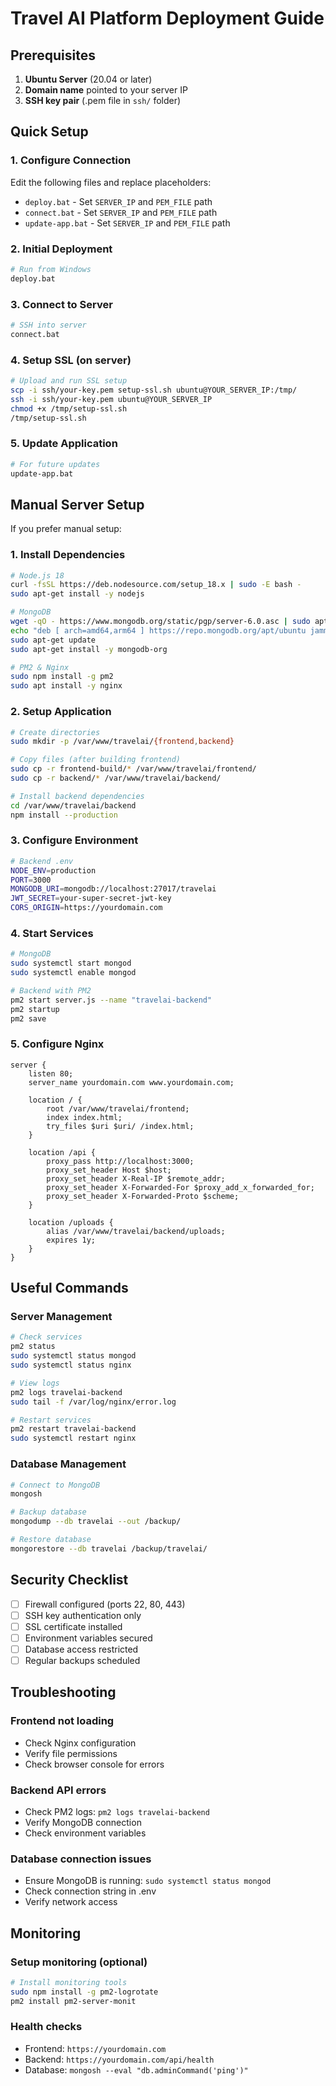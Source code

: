 # Travel AI Platform Deployment Guide

## Prerequisites

1. **Ubuntu Server** (20.04 or later)
2. **Domain name** pointed to your server IP
3. **SSH key pair** (.pem file in `ssh/` folder)

## Quick Setup

### 1. Configure Connection
Edit the following files and replace placeholders:
- `deploy.bat` - Set `SERVER_IP` and `PEM_FILE` path
- `connect.bat` - Set `SERVER_IP` and `PEM_FILE` path
- `update-app.bat` - Set `SERVER_IP` and `PEM_FILE` path

### 2. Initial Deployment
```bash
# Run from Windows
deploy.bat
```

### 3. Connect to Server
```bash
# SSH into server
connect.bat
```

### 4. Setup SSL (on server)
```bash
# Upload and run SSL setup
scp -i ssh/your-key.pem setup-ssl.sh ubuntu@YOUR_SERVER_IP:/tmp/
ssh -i ssh/your-key.pem ubuntu@YOUR_SERVER_IP
chmod +x /tmp/setup-ssl.sh
/tmp/setup-ssl.sh
```

### 5. Update Application
```bash
# For future updates
update-app.bat
```

## Manual Server Setup

If you prefer manual setup:

### 1. Install Dependencies
```bash
# Node.js 18
curl -fsSL https://deb.nodesource.com/setup_18.x | sudo -E bash -
sudo apt-get install -y nodejs

# MongoDB
wget -qO - https://www.mongodb.org/static/pgp/server-6.0.asc | sudo apt-key add -
echo "deb [ arch=amd64,arm64 ] https://repo.mongodb.org/apt/ubuntu jammy/mongodb-org/6.0 multiverse" | sudo tee /etc/apt/sources.list.d/mongodb-org-6.0.list
sudo apt-get update
sudo apt-get install -y mongodb-org

# PM2 & Nginx
sudo npm install -g pm2
sudo apt install -y nginx
```

### 2. Setup Application
```bash
# Create directories
sudo mkdir -p /var/www/travelai/{frontend,backend}

# Copy files (after building frontend)
sudo cp -r frontend-build/* /var/www/travelai/frontend/
sudo cp -r backend/* /var/www/travelai/backend/

# Install backend dependencies
cd /var/www/travelai/backend
npm install --production
```

### 3. Configure Environment
```bash
# Backend .env
NODE_ENV=production
PORT=3000
MONGODB_URI=mongodb://localhost:27017/travelai
JWT_SECRET=your-super-secret-jwt-key
CORS_ORIGIN=https://yourdomain.com
```

### 4. Start Services
```bash
# MongoDB
sudo systemctl start mongod
sudo systemctl enable mongod

# Backend with PM2
pm2 start server.js --name "travelai-backend"
pm2 startup
pm2 save
```

### 5. Configure Nginx
```nginx
server {
    listen 80;
    server_name yourdomain.com www.yourdomain.com;

    location / {
        root /var/www/travelai/frontend;
        index index.html;
        try_files $uri $uri/ /index.html;
    }

    location /api {
        proxy_pass http://localhost:3000;
        proxy_set_header Host $host;
        proxy_set_header X-Real-IP $remote_addr;
        proxy_set_header X-Forwarded-For $proxy_add_x_forwarded_for;
        proxy_set_header X-Forwarded-Proto $scheme;
    }

    location /uploads {
        alias /var/www/travelai/backend/uploads;
        expires 1y;
    }
}
```

## Useful Commands

### Server Management
```bash
# Check services
pm2 status
sudo systemctl status mongod
sudo systemctl status nginx

# View logs
pm2 logs travelai-backend
sudo tail -f /var/log/nginx/error.log

# Restart services
pm2 restart travelai-backend
sudo systemctl restart nginx
```

### Database Management
```bash
# Connect to MongoDB
mongosh

# Backup database
mongodump --db travelai --out /backup/

# Restore database
mongorestore --db travelai /backup/travelai/
```

## Security Checklist

- [ ] Firewall configured (ports 22, 80, 443)
- [ ] SSH key authentication only
- [ ] SSL certificate installed
- [ ] Environment variables secured
- [ ] Database access restricted
- [ ] Regular backups scheduled

## Troubleshooting

### Frontend not loading
- Check Nginx configuration
- Verify file permissions
- Check browser console for errors

### Backend API errors
- Check PM2 logs: `pm2 logs travelai-backend`
- Verify MongoDB connection
- Check environment variables

### Database connection issues
- Ensure MongoDB is running: `sudo systemctl status mongod`
- Check connection string in .env
- Verify network access

## Monitoring

### Setup monitoring (optional)
```bash
# Install monitoring tools
sudo npm install -g pm2-logrotate
pm2 install pm2-server-monit
```

### Health checks
- Frontend: `https://yourdomain.com`
- Backend: `https://yourdomain.com/api/health`
- Database: `mongosh --eval "db.adminCommand('ping')"`